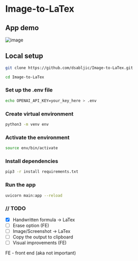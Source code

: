 # Image-to-LaTex

## App demo

![image](https://github.com/dsabljic/Image-to-LaTex/assets/83828394/98e8b449-1a59-45b3-aea6-d03123e28c19)

## Local setup

```sh
git clone https://github.com/dsabljic/Image-to-LaTex.git
```

```sh
cd Image-to-LaTex
```

### Set up the .env file

```sh
echo OPENAI_API_KEY=your_key_here > .env
```

### Create virtual environment
```sh
python3 -m venv env
```

### Activate the environment

```sh
source env/bin/activate
```

### Install dependencies
```sh
pip3 -r install requirements.txt
```

### Run the app

```sh
uvicorn main:app --reload
```

### // TODO
- [x] Handwritten formula -> LaTex
- [ ] Erase option (FE)
- [ ] Image/Screenshot -> LaTex
- [ ] Copy the output to clipboard
- [ ] Visual improvements (FE)

FE - front end (aka not important)
